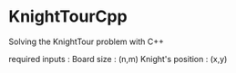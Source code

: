 # KnightTourCpp
Solving the KnightTour problem with C++

required inputs :
Board size : (n,m)
Knight's position : (x,y)
